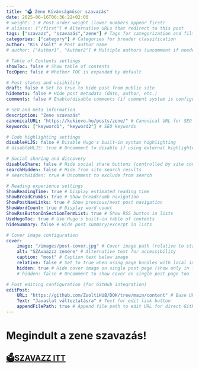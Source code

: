 ```yaml
---
title: "🗳️ Zene Kívánságműsor szavazás"
date: 2025-06-16T06:36:22+02:00
# weight: 1 # Post order weight (lower numbers appear first)
# aliases: ["/first"] # Alternative URLs that redirect to this post
tags: ["szavazz", "szavazás","zene"] # Tags for categorization and filtering
categories: ["category"] # Categories for broader classification
author: "Kis Zsolt" # Post author name
# author: ["Author1", "Author2"] # Multiple authors (uncomment if needed)

# Table of Contents settings
showToc: false # Show table of contents
TocOpen: false # Whether TOC is expanded by default

# Post status and visibility
draft: false # Set to true to hide post from public site
hidemeta: false # Hide post metadata (date, author, etc.)
comments: false # Enable/disable comments (if comment system is configured)

# SEO and meta information
description: "Zene szavazás"
canonicalURL: "https://kukievo.hu/posts/zene/" # Canonical URL for SEO
keywords: ["keyword1", "keyword2"] # SEO keywords

# Code highlighting settings
disableHLJS: false # Disable Hugo's built-in syntax highlighting
# disableHLJS: true # Uncomment to disable if using external highlighter

# Social sharing and discovery
disableShare: false # Hide social share buttons (controlled by site config ShowShareButtons)
searchHidden: false # Hide from site search results
# searchHidden: true # Uncomment to exclude from search

# Reading experience settings
ShowReadingTime: true # Display estimated reading time
ShowBreadCrumbs: true # Show breadcrumb navigation
ShowPostNavLinks: true # Show previous/next post navigation
ShowWordCount: true # Display word count
ShowRssButtonInSectionTermList: true # Show RSS button in lists
UseHugoToc: true # Use Hugo's built-in table of contents
hideSummary: false # Hide post summary/excerpt in lists

# Cover image configuration
cover:
    image: "/images/post-cover.jpg" # Cover image path (relative to static folder)
    alt: "SZAvaazzz zenére" # Alternative text for accessibility
    caption: "most" # Caption text below image
    relative: false # Set to true when using page bundles with local images
    hidden: true # Hide cover image on single post page (show only in lists)
    # hidden: false # Uncomment to show cover on single post page too

# Post editing configuration (for GitHub integration)
editPost:
    URL: "https://github.com/ZsoltiHUB/DOK/tree/main/content" # Base URL for edit links
    Text: "Javaslat változtatásra" # Text for edit link button
    appendFilePath: true # Append file path to edit URL for direct GitHub editing
---
```


# Megindult a zene szavazás!
## [🗳️SZAVAZZ ITT](https://forms.office.com/Pages/ResponsePage.aspx?id=jXW_rpdgPE2VGHSkqc4rKlGC72KGSqxFt0vFjiCeN85UMjNHTDhZOTYzOTJMR0RXTTJSWE1TVDhHVi4u&origin=Invitation&channel=0)

